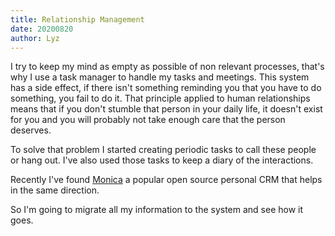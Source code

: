 ```yaml
---
title: Relationship Management
date: 20200820
author: Lyz
---
```


I try to keep my mind as empty as possible of non relevant processes, that's why
I use a task manager to handle my tasks and meetings. This system has a side
effect, if there isn't something reminding you that you have to do something,
you fail to do it. That principle applied to human relationships means
that if you don't stumble that person in your daily life, it doesn't exist for
you and you will probably not take enough care that the person deserves.

To solve that problem I started creating periodic tasks to call these people or
hang out. I've also used those tasks to keep a diary of the interactions.

Recently I've found [Monica](monica.md) a popular open source personal CRM that
helps in the same direction.

So I'm going to migrate all my information to the system and see how it goes.
